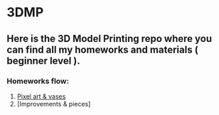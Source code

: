 # 3DMP
## Here is the 3D Model Printing repo where you can find all my homeworks and materials ( beginner level ).

### Homeworks flow:
   1. [Pixel art & vases](https://github.com/Seras3/3DMP/tree/master/1-Homework-Pika-Vase)
   1. [Improvements & pieces]
